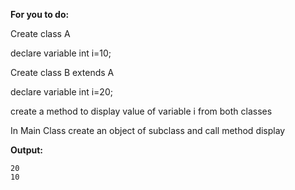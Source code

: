 **For you to do:**

Create class A

declare variable int i=10;

Create class B extends A

declare variable int i=20;

create a method to display value of variable i from both classes

In Main Class create an object of subclass and call method display

**Output:**

```
20
10
```